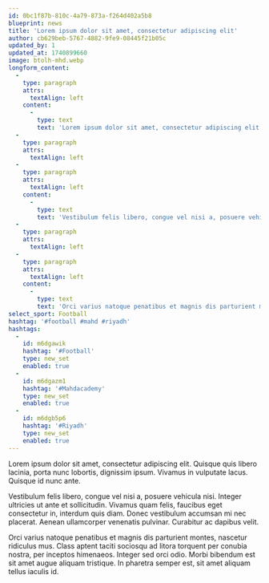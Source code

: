 ```yaml
---
id: 0bc1f87b-810c-4a79-873a-f264d402a5b8
blueprint: news
title: 'Lorem ipsum dolor sit amet, consectetur adipiscing elit'
author: cb629beb-5767-4882-9fe9-08445f21b05c
updated_by: 1
updated_at: 1740899660
image: btolh-mhd.webp
longform_content:
  -
    type: paragraph
    attrs:
      textAlign: left
    content:
      -
        type: text
        text: 'Lorem ipsum dolor sit amet, consectetur adipiscing elit. Quisque quis libero lacinia, porta nunc lobortis, dignissim ipsum. Vivamus in vulputate lacus. Quisque id nunc ante. '
  -
    type: paragraph
    attrs:
      textAlign: left
  -
    type: paragraph
    attrs:
      textAlign: left
    content:
      -
        type: text
        text: 'Vestibulum felis libero, congue vel nisi a, posuere vehicula nisi. Integer ultricies ut ante et sollicitudin. Vivamus quam felis, faucibus eget consectetur in, interdum quis diam. Donec vestibulum accumsan mi nec placerat. Aenean ullamcorper venenatis pulvinar. Curabitur ac dapibus velit. '
  -
    type: paragraph
    attrs:
      textAlign: left
  -
    type: paragraph
    attrs:
      textAlign: left
    content:
      -
        type: text
        text: 'Orci varius natoque penatibus et magnis dis parturient montes, nascetur ridiculus mus. Class aptent taciti sociosqu ad litora torquent per conubia nostra, per inceptos himenaeos. Integer sed orci odio. Morbi bibendum est sit amet augue aliquam tristique. In pharetra semper est, sit amet aliquam tellus iaculis id.'
select_sport: Football
hashtag: '#football #mahd #riyadh'
hashtags:
  -
    id: m6dgawik
    hashtag: '#Football'
    type: new_set
    enabled: true
  -
    id: m6dgazm1
    hashtag: '#Mahdacademy'
    type: new_set
    enabled: true
  -
    id: m6dgb5p6
    hashtag: '#Riyadh'
    type: new_set
    enabled: true
---
```

Lorem ipsum dolor sit amet, consectetur adipiscing elit. Quisque quis libero lacinia, porta nunc lobortis, dignissim ipsum. Vivamus in vulputate lacus. Quisque id nunc ante. 



Vestibulum felis libero, congue vel nisi a, posuere vehicula nisi. Integer ultricies ut ante et sollicitudin. Vivamus quam felis, faucibus eget consectetur in, interdum quis diam. Donec vestibulum accumsan mi nec placerat. Aenean ullamcorper venenatis pulvinar. Curabitur ac dapibus velit. 



Orci varius natoque penatibus et magnis dis parturient montes, nascetur ridiculus mus. Class aptent taciti sociosqu ad litora torquent per conubia nostra, per inceptos himenaeos. Integer sed orci odio. Morbi bibendum est sit amet augue aliquam tristique. In pharetra semper est, sit amet aliquam tellus iaculis id.